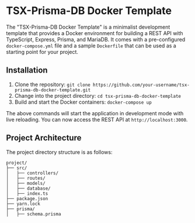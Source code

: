 # TSX-Prisma-DB Docker Template

The "TSX-Prisma-DB Docker Template" is a minimalist development template that provides a Docker environment for building a REST API with TypeScript, Express, Prisma, and MariaDB. It comes with a pre-configured `docker-compose.yml` file and a sample `Dockerfile` that can be used as a starting point for your project.

## Installation

1. Clone the repository: `git clone https://github.com/your-username/tsx-prisma-db-docker-template.git`
2. Change into the project directory: `cd tsx-prisma-db-docker-template`
3. Build and start the Docker containers: `docker-compose up`

The above commands will start the application in development mode with live reloading. You can now access the REST API at `http://localhost:3000`.

## Project Architecture

The project directory structure is as follows:

```
project/
├── src/
│   ├── controllers/
│   ├── routes/
│   ├── models/
│   ├── database/
│   ├── index.ts
├── package.json
├── yarn.lock
├── prisma/
│   ├── schema.prisma
```
